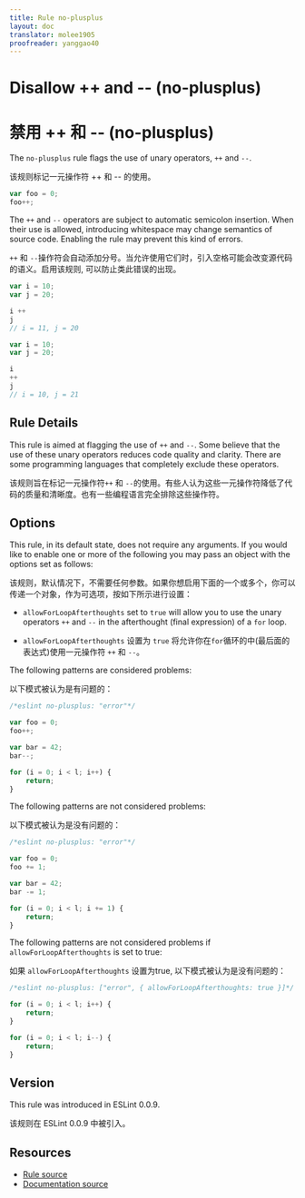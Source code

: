 ```yaml
---
title: Rule no-plusplus
layout: doc
translator: molee1905
proofreader: yanggao40
---
```

<!-- Note: No pull requests accepted for this file. See README.md in the root directory for details. -->

# Disallow ++ and -- (no-plusplus)

# 禁用 ++ 和 -- (no-plusplus)

The `no-plusplus` rule flags the use of unary operators, `++` and `--`.

该规则标记一元操作符 ++ 和 -- 的使用。

```js
var foo = 0;
foo++;
```

The `++` and `--` operators are subject to automatic semicolon insertion. When their use is allowed, introducing whitespace may change semantics of source code. Enabling the rule may prevent this kind of errors.

`++` 和 `--`操作符会自动添加分号。当允许使用它们时，引入空格可能会改变源代码的语义。启用该规则, 可以防止类此错误的出现。

```js
var i = 10;
var j = 20;

i ++
j
// i = 11, j = 20
```

```js
var i = 10;
var j = 20;

i
++
j
// i = 10, j = 21
```

## Rule Details

This rule is aimed at flagging the use of `++` and `--`. Some believe that the use of these unary operators reduces code quality and clarity. There are some programming languages that completely exclude these operators.

该规则旨在标记一元操作符`++` 和 `--`的使用。有些人认为这些一元操作符降低了代码的质量和清晰度。也有一些编程语言完全排除这些操作符。

## Options

This rule, in its default state, does not require any arguments. If you would like to enable one or more of the following you may pass an object with the options set as follows:

该规则，默认情况下，不需要任何参数。如果你想启用下面的一个或多个，你可以传递一个对象，作为可选项，按如下所示进行设置：
 

* `allowForLoopAfterthoughts` set to `true` will allow you to use the unary operators `++` and `--` in the afterthought (final expression) of a `for` loop.

* `allowForLoopAfterthoughts` 设置为 `true` 将允许你在`for`循环的中(最后面的表达式)使用一元操作符 `++` 和 `--`。

The following patterns are considered problems:

以下模式被认为是有问题的：

```js
/*eslint no-plusplus: "error"*/

var foo = 0;
foo++;

var bar = 42;
bar--;

for (i = 0; i < l; i++) {
    return;
}
```

The following patterns are not considered problems:

以下模式被认为是没有问题的：

```js
/*eslint no-plusplus: "error"*/

var foo = 0;
foo += 1;

var bar = 42;
bar -= 1;

for (i = 0; i < l; i += 1) {
    return;
}
```

The following patterns are not considered problems if `allowForLoopAfterthoughts` is set to true:

如果 `allowForLoopAfterthoughts` 设置为true, 以下模式被认为是没有问题的：

```js
/*eslint no-plusplus: ["error", { allowForLoopAfterthoughts: true }]*/

for (i = 0; i < l; i++) {
    return;
}

for (i = 0; i < l; i--) {
    return;
}
```

## Version

This rule was introduced in ESLint 0.0.9.

该规则在 ESLint 0.0.9 中被引入。

## Resources

* [Rule source](https://github.com/eslint/eslint/tree/master/lib/rules/no-plusplus.js)
* [Documentation source](https://github.com/eslint/eslint/tree/master/docs/rules/no-plusplus.md)
